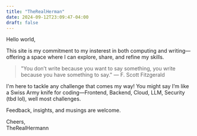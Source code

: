 ```yaml
---
title: "TheRealHerman"
date: 2024-09-12T23:09:47-04:00
draft: false
---
```


Hello world,

This site is my commitment to my insterest in both computing and writing—offering a space where I can explore, share, and refine my skills.

> "You don’t write because you want to say something, you write because you have something to say." — F. Scott Fitzgerald

I'm here to tackle any challenge that comes my way! You might say I’m like a Swiss Army knife for coding—Frontend, Backend, Cloud, LLM, Security (tbd lol), well most challenges.

Feedback, insights, and musings are welcome.

Cheers,  
TheRealHermann
